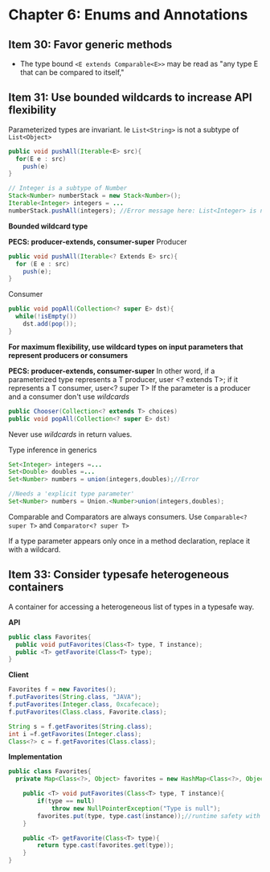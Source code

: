 # Chapter 6: Enums and Annotations #

## Item 30: Favor generic methods ##
* The type bound `<E extends Comparable<E>>` may be read as "any type E that can be compared to itself,"

## Item 31: Use bounded wildcards to increase API flexibility ##
Parameterized types are invariant. Ie `List<String>` is not a subtype of `List<Object>`

```java
public void pushAll(Iterable<E> src){
  for(E e : src)
    push(e)
}

// Integer is a subtype of Number
Stack<Number> numberStack = new Stack<Number>();
Iterable<Integer> integers = ...
numberStack.pushAll(integers); //Error message here: List<Integer> is not a subtype of List<Number>
```

**Bounded wildcard type**

**PECS: producer-extends, consumer-super**
Producer

```java
public void pushAll(Iterable<? Extends E> src){
  for (E e : src)
    push(e);
}
```

Consumer

```java
public void popAll(Collection<? super E> dst){
  while(!isEmpty())
    dst.add(pop());
}
```
**For maximum flexibility, use wildcard types on input parameters that represent producers or consumers**

**PECS: producer-extends, consumer-super**
In other word, if a parameterized type represents a T producer, user <? extends T>; if it represents a T consumer, user<? super T>
If the parameter is a producer and a consumer don't use _wildcards_
```java
public Chooser(Collection<? extends T> choices)
public void popAll(Collection<? super E> dst)
```
Never use _wildcards_ in return values.

Type inference in generics
```java
Set<Integer> integers =...
Set<Double> doubles =...
Set<Number> numbers = union(integers,doubles);//Error

//Needs a 'explicit type parameter'
Set<Number> numbers = Union.<Number>union(integers,doubles);
```

Comparable and Comparators are always consumers. Use `Comparable<? super T>` and `Comparator<? super T>`

If a type parameter appears only once in a method declaration, replace it with a wildcard.

## Item 33: Consider typesafe heterogeneous containers ##
A container for accessing a heterogeneous list of types in a typesafe way.

**API**
```java
public class Favorites{
  public void putFavorites(Class<T> type, T instance);
  public <T> getFavorite(Class<T> type);
}
```

**Client**
```java
Favorites f = new Favorites();
f.putFavorites(String.class, "JAVA");
f.putFavorites(Integer.class, 0xcafecace);
f.putFavorites(Class.class, Favorite.class);

String s = f.getFavorites(String.class);
int i =f.getFavorites(Integer.class);
Class<?> c = f.getFavorites(Class.class);
```

**Implementation**
```java
public class Favorites{
  private Map<Class<?>, Object> favorites = new HashMap<Class<?>, Object>();

	public <T> void putFavorites(Class<T> type, T instance){
		if(type == null)
			throw new NullPointerException("Type is null");
		favorites.put(type, type.cast(instance));//runtime safety with a dynamic cast
	}

	public <T> getFavorite(Class<T> type){
		return type.cast(favorites.get(type));
	}
}
```